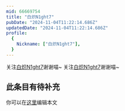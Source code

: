 ```yaml
---
mid: 66669754
title: "白炽N1ght7"
pubDate: "2024-11-04T11:22:14.686Z"
updatedDate: "2024-11-04T11:22:14.686Z"
profile:
  {
    Nickname: ["白炽N1ght7"],
  }
---
```


关注[白炽N1ght7](https://space.bilibili.com/66669754)谢谢喵~ 关注[白炽N1ght7](https://space.bilibili.com/66669754)谢谢喵~

## 此条目有待补充
你可以在[这里](https://github.com/Yuhanawa/VTuber.ICU/edit/master/src/content/v/白炽N1ght7/index.md)编辑本文
